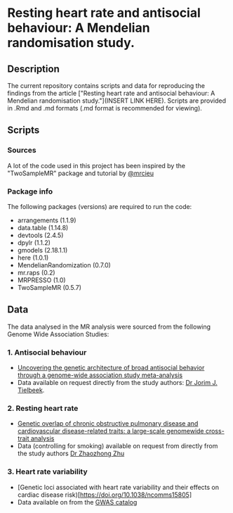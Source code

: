 
# Resting heart rate and antisocial behaviour: A Mendelian randomisation study.


## Description
The current repository contains scripts and data for reproducing the findings from the article ["Resting heart rate and antisocial behaviour: A Mendelian randomisation study."](INSERT LINK HERE). Scripts are provided in .Rmd and .md formats (.md format is recommended for viewing).

## Scripts
### Sources
A lot of the code used in this project has been inspired by the "TwoSampleMR" package and tutorial by
[@mrcieu](https://mrcieu.github.io/TwoSampleMR/articles/introduction.html)

### Package info
The following packages (versions) are required to run the code:
* arrangements (1.1.9)
* data.table (1.14.8)
* devtools (2.4.5)
* dpylr (1.1.2)
* gmodels (2.18.1.1)
* here (1.0.1)
* MendelianRandomization (0.7.0)
*  mr.raps (0.2)
* MRPRESSO (1.0)
* TwoSampleMR (0.5.7)

## Data
The data analysed in the MR analysis were sourced from the following Genome Wide Association Studies:
### 1. Antisocial behaviour
* [Uncovering the genetic architecture of broad antisocial behavior through a genome-wide association study meta-analysis](https://doi.org/10.1038/s41380-022-01793-3)
* Data available on request directly from the study authors: [Dr Jorim J. Tielbeek](j.tielbeek@amsterdamumc.nl).

### 2. Resting heart rate
* [Genetic overlap of chronic obstructive pulmonary disease and cardiovascular disease-related traits: a large-scale genomewide cross-trait analysis](https://doi.org/10.1186/s12931-019-1036-8)
* Data (controlling for smoking) available on request from directly from the study authors [Dr Zhaozhong Zhu](zhz586@mail.harvard.edu)

### 3. Heart rate variability
* [Genetic loci associated with heart rate variability and their effects on cardiac disease risk)[https://doi.org/10.1038/ncomms15805]
* Data available on from the [GWAS catalog](https://www.ebi.ac.uk/gwas/publications/28613276)
